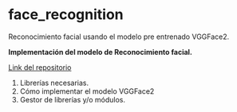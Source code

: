 # face_recognition

Reconocimiento facial usando el modelo pre entrenado VGGFace2.

**Implementación del modelo de Reconocimiento facial.**

[Link del repositorio](https://github.com/royquillca/face_recognition)

1. Librerías necesarias.
2. Cómo implementar el modelo  VGGFace2
3. Gestor de librerías y/o módulos.



